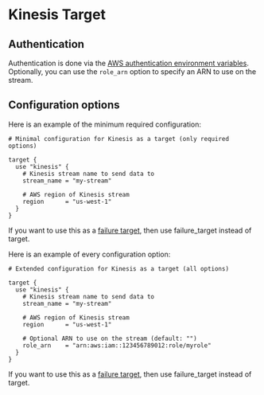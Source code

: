 # Kinesis Target

## Authentication

Authentication is done via the [AWS authentication environment variables](https://docs.aws.amazon.com/cli/latest/userguide/cli-configure-envvars.html). Optionally, you can use the `role_arn` option to specify an ARN to use on the stream.


## Configuration options

Here is an example of the minimum required configuration:

```hcl
# Minimal configuration for Kinesis as a target (only required options)

target {
  use "kinesis" {
    # Kinesis stream name to send data to
    stream_name = "my-stream"

    # AWS region of Kinesis stream
    region      = "us-west-1"
  }
}
```

If you want to use this as a [failure target](/docs/pipeline-components-and-applications/stream-replicator/concepts/failure-model.md#failure-targets), then use failure_target instead of target.

Here is an example of every configuration option:

```hcl
# Extended configuration for Kinesis as a target (all options)

target {
  use "kinesis" {
    # Kinesis stream name to send data to
    stream_name = "my-stream"

    # AWS region of Kinesis stream
    region      = "us-west-1"

    # Optional ARN to use on the stream (default: "")
    role_arn    = "arn:aws:iam::123456789012:role/myrole"
  }
}

```

If you want to use this as a [failure target](/docs/pipeline-components-and-applications/stream-replicator/concepts/failure-model.md#failure-targets), then use failure_target instead of target.